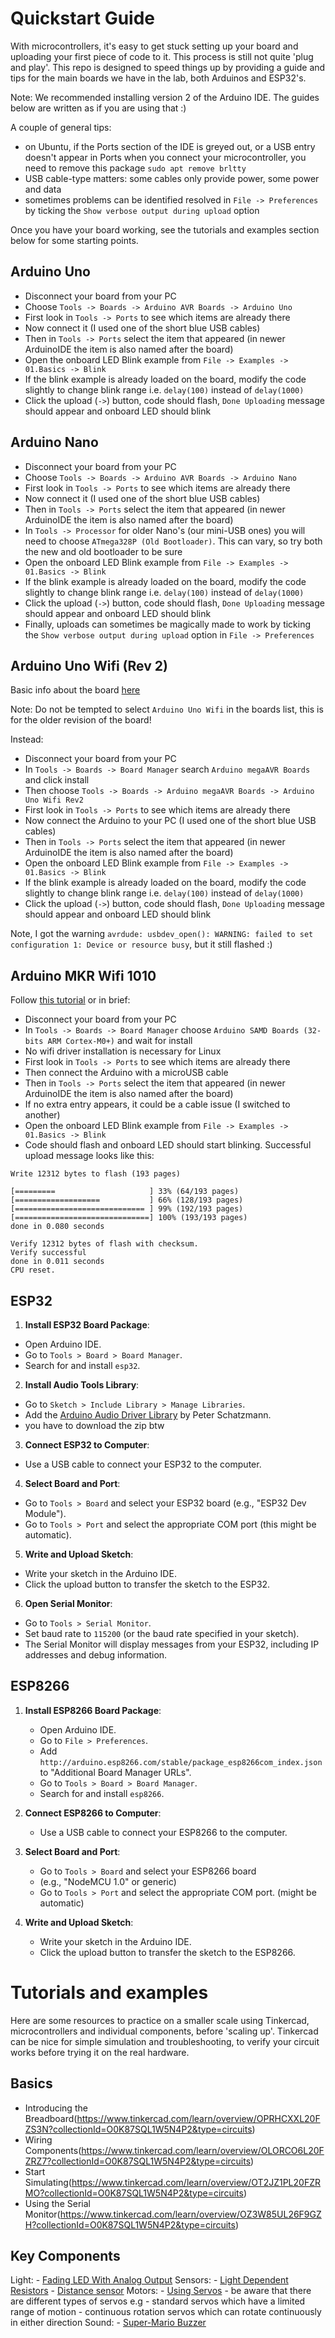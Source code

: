 # Quickstart Guide

With microcontrollers, it's easy to get stuck setting up your board and uploading your first piece of code to it. This process is still not quite 'plug and play'. This repo is designed to speed things up by providing a guide and tips for the main boards we have in the lab, both Arduinos and ESP32's.

Note: We recommended installing version 2 of the Arduino IDE. The guides below are written as if you are using that :)

A couple of general tips:
- on Ubuntu, if the Ports section of the IDE is greyed out, or a USB entry doesn't appear in Ports when you connect your microcontroller, you need to remove this package `sudo apt remove brltty`
- USB cable-type matters: some cables only provide power, some power and data
- sometimes problems can be identified resolved in `File -> Preferences` by ticking  the `Show verbose output during upload` option

Once you have your board working, see the tutorials and examples section below for some starting points.

## Arduino Uno

- Disconnect your board from your PC
- Choose `Tools -> Boards -> Arduino AVR Boards -> Arduino Uno`
- First look in `Tools -> Ports` to see which items are already there
- Now connect it (I used one of the short blue USB cables)
- Then in `Tools -> Ports` select the item that appeared (in newer ArduinoIDE the item is also named after the board)
- Open the onboard LED Blink example from `File -> Examples -> 01.Basics -> Blink`
- If the blink example is already loaded on the board, modify the code slightly to change blink range i.e. `delay(100)` instead of `delay(1000)`
- Click the upload (`->`) button, code should flash, `Done Uploading` message should appear and onboard LED should blink

## Arduino Nano

- Disconnect your board from your PC
- Choose `Tools -> Boards -> Arduino AVR Boards -> Arduino Nano`
- First look in `Tools -> Ports` to see which items are already there
- Now connect it (I used one of the short blue USB cables)
- Then in `Tools -> Ports` select the item that appeared (in newer ArduinoIDE the item is also named after the board)
- In `Tools -> Processor` for older Nano's (our mini-USB ones) you will need to choose `ATmega328P (Old Bootloader)`. This can vary, so try both the new and old bootloader to be sure
- Open the onboard LED Blink example from `File -> Examples -> 01.Basics -> Blink`
- If the blink example is already loaded on the board, modify the code slightly to change blink range i.e. `delay(100)` instead of `delay(1000)`
- Click the upload (`->`) button, code should flash, `Done Uploading` message should appear and onboard LED should blink
- Finally, uploads can sometimes be magically made to work by ticking the `Show verbose output during upload` option in `File -> Preferences` 

## Arduino Uno Wifi (Rev 2)

Basic info about the board [here](https://docs.arduino.cc/retired/getting-started-guides/ArduinoUnoWiFi/)

Note: Do not be tempted to select `Arduino Uno Wifi` in the boards list, this is for the older revision of the board!

Instead:
- Disconnect your board from your PC
- In `Tools -> Boards -> Board Manager` search `Arduino megaAVR Boards` and click install
- Then choose `Tools -> Boards -> Arduino megaAVR Boards -> Arduino Uno Wifi Rev2`
- First look in `Tools -> Ports` to see which items are already there
- Now connect the Arduino to your PC (I used one of the short blue USB cables)
- Then in `Tools -> Ports` select the item that appeared (in newer ArduinoIDE the item is also named after the board)
- Open the onboard LED Blink example from `File -> Examples -> 01.Basics -> Blink`
- If the blink example is already loaded on the board, modify the code slightly to change blink range i.e. `delay(100)` instead of `delay(1000)`
- Click the upload (`->`) button, code should flash, `Done Uploading` message should appear and onboard LED should blink

Note, I got the warning `avrdude: usbdev_open(): WARNING: failed to set configuration 1: Device or resource busy`, but it still flashed :)

## Arduino MKR Wifi 1010

Follow [this tutorial](https://www.arduino.cc/en/Guide/MKRWiFi1010) or in brief:
- Disconnect your board from your PC
- In `Tools -> Boards -> Board Manager` choose `Arduino SAMD Boards (32-bits ARM Cortex-M0+)` and wait for install
- No wifi driver installation is necessary for Linux
- First look in `Tools -> Ports` to see which items are already there
- Then connect the Arduino with a microUSB cable 
- Then in `Tools -> Ports` select the item that appeared (in newer ArduinoIDE the item is also named after the board)
- If no extra entry appears, it could be a cable issue (I switched to another)
- Open the onboard LED Blink example from `File -> Examples -> 01.Basics -> Blink`
- Code should flash and onboard LED should start blinking. Successful upload message looks like this: 

```
Write 12312 bytes to flash (193 pages)

[=========                     ] 33% (64/193 pages)
[===================           ] 66% (128/193 pages)
[============================= ] 99% (192/193 pages)
[==============================] 100% (193/193 pages)
done in 0.080 seconds

Verify 12312 bytes of flash with checksum.
Verify successful
done in 0.011 seconds
CPU reset.
```

## ESP32

1. **Install ESP32 Board Package**:
  - Open Arduino IDE.
  - Go to `Tools > Board > Board Manager`.
  - Search for and install `esp32`.

2. **Install Audio Tools Library**:
  - Go to `Sketch > Include Library > Manage Libraries`.
  - Add the [Arduino Audio Driver Library](https://github.com/pschatzmann/arduino-audio-driver/tree/main) by Peter Schatzmann.
  - you have to download the zip btw

3. **Connect ESP32 to Computer**:
  - Use a USB cable to connect your ESP32 to the computer.

4. **Select Board and Port**:
  - Go to `Tools > Board` and select your ESP32 board (e.g., "ESP32 Dev Module").
  - Go to `Tools > Port` and select the appropriate COM port (this might be automatic).

5. **Write and Upload Sketch**:
  - Write your sketch in the Arduino IDE.
  - Click the upload button to transfer the sketch to the ESP32.

6. **Open Serial Monitor**:
  - Go to `Tools > Serial Monitor`.
  - Set baud rate to `115200` (or the baud rate specified in your sketch).
  - The Serial Monitor will display messages from your ESP32, including IP addresses and debug information.

## ESP8266

1. **Install ESP8266 Board Package**:
   - Open Arduino IDE.
   - Go to `File > Preferences`.
   - Add `http://arduino.esp8266.com/stable/package_esp8266com_index.json` to "Additional Board Manager URLs".
   - Go to `Tools > Board > Board Manager`.
   - Search for and install `esp8266`.

2. **Connect ESP8266 to Computer**:
   - Use a USB cable to connect your ESP8266 to the computer.

3. **Select Board and Port**:
   - Go to `Tools > Board` and select your ESP8266 board 
   - (e.g., "NodeMCU 1.0" or generic) 
   - Go to `Tools > Port` and select the appropriate COM port. (might be automatic)

4. **Write and Upload Sketch**:
   - Write your sketch in the Arduino IDE.
   - Click the upload button to transfer the sketch to the ESP8266.

# Tutorials and examples

Here are some resources to practice on a smaller scale using Tinkercad, microcontrollers and individual components, before 'scaling up'. Tinkercad can be nice for simple simulation and troubleshooting, to verify your circuit works before trying it on the real hardware.

## Basics

- Introducing the Breadboard(https://www.tinkercad.com/learn/overview/OPRHCXXL20FZS3N?collectionId=O0K87SQL1W5N4P2&type=circuits)
- Wiring Components(https://www.tinkercad.com/learn/overview/OLORCO6L20FZRZ7?collectionId=O0K87SQL1W5N4P2&type=circuits)
- Start Simulating(https://www.tinkercad.com/learn/overview/OT2JZ1PL20FZRMO?collectionId=O0K87SQL1W5N4P2&type=circuits)
- Using the Serial Monitor(https://www.tinkercad.com/learn/overview/OZ3W85UL26F9GZH?collectionId=O0K87SQL1W5N4P2&type=circuits)

## Key Components
Light:
	- [Fading LED With Analog Output](https://tinkercad.com/learn/overview/ORHT6NFL26F9GSW?collectionId=O0K87SQL1W5N4P2&type=circuits)
Sensors:
	- [Light Dependent Resistors](https://www.tinkercad.com/learn/overview/OXQL7IEL26F9H0U?type=circuits)
	- [Distance sensor](https://www.tinkercad.com/projects/Ultrasonic-Distance-Sensor-Arduino-Tinkercad)
Motors:
	- [Using Servos](https://www.tinkercad.com/things/eqQfhbhZPNa-arduino-uno-tutorial-3-servo-motor-project)
	- be aware that there are different types of servos e.g
	 	- standard servos which have a limited range of motion
		- continuous rotation servos which can rotate continuously in either direction
Sound:
	- [Super-Mario Buzzer](https://www.tinkercad.com/things/81sIEGzvYqU-super-mario-theme)